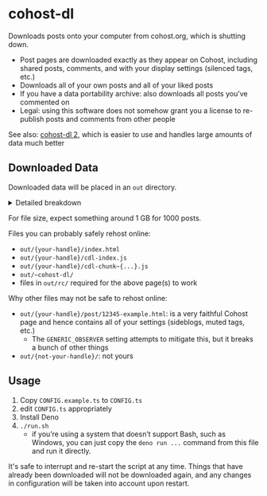 # cohost-dl
Downloads posts onto your computer from cohost.org, which is shutting down.

- Post pages are downloaded exactly as they appear on Cohost, including shared posts, comments, and with your display settings (silenced tags, etc.)
- Downloads all of your own posts and all of your liked posts
- If you have a data portability archive: also downloads all posts you’ve commented on
- Legal: using this software does not somehow grant you a license to re-publish posts and comments from other people

See also: [cohost-dl 2](db), which is easier to use and handles large amounts of data much better

## Downloaded Data
Downloaded data will be placed in an `out` directory.

<details>
<summary>Detailed breakdown</summary>

- HTML files openable in a web browser
  - `out/index.html`: a simple overview page
  - `out/~all/index.html`: The Cohost Archive Global Feed
  - `out/{handle}/index.html`: page that shows all posts from {handle}
  - `out/{handle}/post/12345-example.html`: page that shows just that post, as it appeared on cohost.org
- Page resources
  - `out/static/`: files from cohost.org/static, such as CSS files
  - `out/rc/attachment/`: post images and audio files
  - `out/rc/attachment-redirect/`: honestly, no idea. ostensibly also post attachments
  - `out/rc/avatar/`, `out/rc/default-avatar/`: user avatars
  - `out/rc/header/`: user header images
  - `out/rc/external/`: external images not hosted on cohost.org but included in posts
  - `out/{handle}/cdl-index.js`: full-text search index
  - `out/{handle}/cdl-chunk~{handle}~{n}.js`: post data used in the list of all posts
  - `out/~cohost-dl/`: Javascript for all generated pages
- Data files
  - `out/{your-handle}/liked.json`: data for all posts you liked
  - `out/{your-handle}/posts.json`: data for all posts you made
  - `out/{handle}/post/12345-example` (without `.html`): original data for that post from cohost.org
  - `out/~src/{site-version}/`: unpacked source code for the Cohost frontend (used to create cohost-dl Javascript)
  - `out/~headers.json`: stores content type headers for some URLs that don’t have a good file extension

</details>

For file size, expect something around 1 GB for 1000 posts.

Files you can probably safely rehost online:
- `out/{your-handle}/index.html`
- `out/{your-handle}/cdl-index.js`
- `out/{your-handle}/cdl-chunk~{...}.js`
- `out/~cohost-dl/`
- files in `out/rc/` required for the above page(s) to work

Why other files may not be safe to rehost online:
- `out/{your-handle}/post/12345-example.html`: is a very faithful Cohost page and hence contains all of your settings (sideblogs, muted tags, etc.)
  - The `GENERIC_OBSERVER` setting attempts to mitigate this, but it breaks a bunch of other things
- `out/{not-your-handle}/`: not yours

## Usage
1. Copy `CONFIG.example.ts` to `CONFIG.ts`
2. edit `CONFIG.ts` appropriately
3. Install Deno
4. `./run.sh`
    - if you’re using a system that doesn’t support Bash, such as Windows,
      you can just copy the `deno run ...` command from this file and run it directly.

It's safe to interrupt and re-start the script at any time.
Things that have already been downloaded will not be downloaded again,
and any changes in configuration will be taken into account upon restart.

